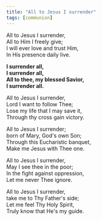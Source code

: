 ```yaml
---
title: "All to Jesus I surrender"
tags: [communion]
---
```


All to Jesus I surrender,  
All to Him I freely give;  
I will ever love and trust Him,  
In His presence daily live.

**I surrender all,  
I surrender all,  
All to thee, my blessed Savior,  
I surrender all.**

All to Jesus I surrender,  
Lord I want to follow Thee;  
Lose my life that I may save it,  
Through thy cross gain victory.

All to Jesus I surrender;  
born of Mary, God's own Son;  
Through this Eucharistic banquet,  
Make me Jesus with Thee one.

All to Jesus I surrender,   
May I see thee in the poor;   
In the fight against oppression,   
Let me never Thee ignore.

All to Jesus I surrender,   
take me to Thy Father's side;   
Let me feel Thy Holy Spirit,   
Truly know that He's my guide.